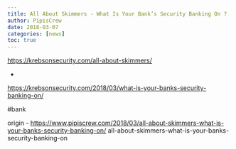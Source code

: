 ```yaml
---
title: All About Skimmers - What Is Your Bank’s Security Banking On ?
author: PipisCrew
date: 2018-03-07
categories: [news]
toc: true
---
```


https://krebsonsecurity.com/all-about-skimmers/

-

https://krebsonsecurity.com/2018/03/what-is-your-banks-security-banking-on/

#bank

origin - https://www.pipiscrew.com/2018/03/all-about-skimmers-what-is-your-banks-security-banking-on/ all-about-skimmers-what-is-your-banks-security-banking-on